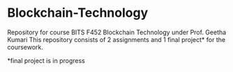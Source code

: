 # Blockchain-Technology
Repository for course BITS F452 Blockchain Technology under Prof. Geetha Kumari
This repository consists of 2 assignments and 1 final project* for the coursework.

*final project is in progress

